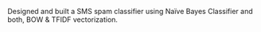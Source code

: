 Designed and built a SMS spam classifier using Naïve Bayes Classifier and both, BOW & TFIDF vectorization.